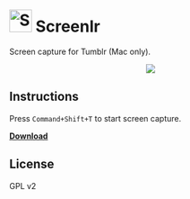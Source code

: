 <img src="https://cldup.com/1au6BjGUJK.png" alt="Srcreenlr" height="40"/> Screenlr
========

Screen capture for Tumblr (Mac only).

<p align="center"><img src="https://cldup.com/95tV73820H.png"></p>

## Instructions

Press `Command+Shift+T` to start screen capture.

[**Download**](https://github.com/octalmage/Screenlr/releases/latest)

## License 
GPL v2
